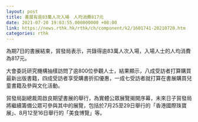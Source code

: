 ```yaml
---
layout: post
title: 書展有逾83萬人次入場　人均消費817元
date: 2021-07-20 19:03:55.000000000 +08:00
link: https://news.rthk.hk/rthk/ch/component/k2/1601741-20210720.htm
categories: rthk
---
```


為期7日的書展結束，貿發局表示，共錄得逾83萬人次入場，入場人士的人均消費為817元。
  
大會委託研究機構抽樣訪問了逾800位參觀人士，結果顯示，八成受訪者打算購買最新出版書籍，四成受訪者享受購書折扣優惠，一成七受訪者就打算在書展購買兒童書籍及參與文化活動。

貿發局副總裁周啟良期望書展的舉行，為實體公眾展覽揭開序幕，未來日子貿發局將繼續籌備公眾可參與其中的展覽，包括於7月25至29日舉行的「香港國際珠寶展」、8月12至16日舉行的「美食博覽」等。
